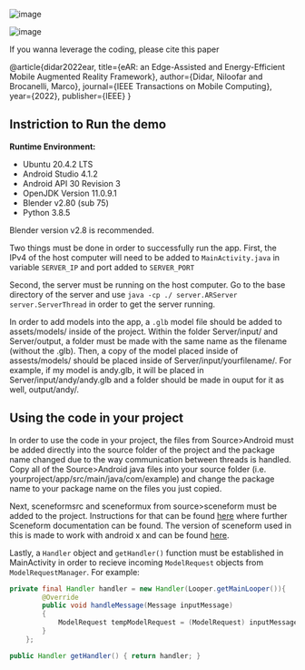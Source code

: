 
![image](https://github.com/Niloofar-didar/AR-Realtime-Decimation-main/assets/27611369/15bd9abb-07a4-4c47-9e8f-e0de572fd3b3)

![image](https://github.com/Niloofar-didar/AR-Realtime-Decimation-main/assets/27611369/467474b8-7e3e-4b3c-97b6-18c29b114f39)


If you wanna leverage the coding, please cite this paper

@article{didar2022ear,
  title={eAR: an Edge-Assisted and Energy-Efficient Mobile Augmented Reality Framework},
  author={Didar, Niloofar and Brocanelli, Marco},
  journal={IEEE Transactions on Mobile Computing},
  year={2022},
  publisher={IEEE}
}



## Instriction to Run the demo

**Runtime Environment:**
- Ubuntu 20.4.2 LTS
- Android Studio 4.1.2
- Android API 30 Revision 3
- OpenJDK Version 11.0.9.1
- Blender v2.80 (sub 75)
- Python 3.8.5

Blender version v2.8 is recommended.

Two things must be done in order to successfully run the app. First, the IPv4 of the host computer
will need to be added to ``MainActivity.java`` in variable ``SERVER_IP`` and port added to ``SERVER_PORT``

Second, the server must be running on the host computer. Go to the base directory of the server and use ``java -cp ./ server.ARServer server.ServerThread``
 in order to get the server running.
 
 In order to add models into the app, a `.glb` model file should be added to assets/models/ inside of the project. Within the folder Server/input/ and Server/output, a folder must be made with the same name as the filename (without the .glb). Then, a copy of the model placed inside of assests/models/ should be placed inside of Server/input/yourfilename/. For example, if my model is andy.glb, it will be placed in Server/input/andy/andy.glb and a folder should be made in ouput for it as well, output/andy/.
 
 ## Using the code in your project
 
 In order to use the code in your project, the files from Source>Android must be added directly into the source folder of the project and the package name changed due to the way communication between threads is handled. Copy all of the Source>Android java files into your source folder (i.e. yourproject/app/src/main/java/com/example) and change the package name to your package name on the files you just copied.

Next, sceneformsrc and sceneformux from source>sceneform must be added to the project. Instructions for that can be found [here](https://github.com/google-ar/sceneform-android-sdk/blob/master/README.md) where further Sceneform documentation can be found. The version of sceneform used in this is made to work with android x and can be found [here](https://github.com/anacoimbrag/sceneform-android-sdk).

Lastly, a `Handler` object and `getHandler()` function must be established in MainActivity in order to recieve incoming `ModelRequest` objects from `ModelRequestManager`. For example:
```java    
private final Handler handler = new Handler(Looper.getMainLooper()){
        @Override
        public void handleMessage(Message inputMessage)
        {
            ModelRequest tempModelRequest = (ModelRequest) inputMessage.obj;
        }
    };

public Handler getHandler() { return handler; }
```
